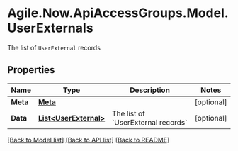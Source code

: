 # Agile.Now.ApiAccessGroups.Model.UserExternals
The list of `UserExternal` records

## Properties

Name | Type | Description | Notes
------------ | ------------- | ------------- | -------------
**Meta** | [**Meta**](Meta.md) |  | [optional] 
**Data** | [**List&lt;UserExternal&gt;**](UserExternal.md) | The list of &#x60;UserExternal records&#x60; | [optional] 

[[Back to Model list]](../README.md#documentation-for-models) [[Back to API list]](../README.md#documentation-for-api-endpoints) [[Back to README]](../README.md)

